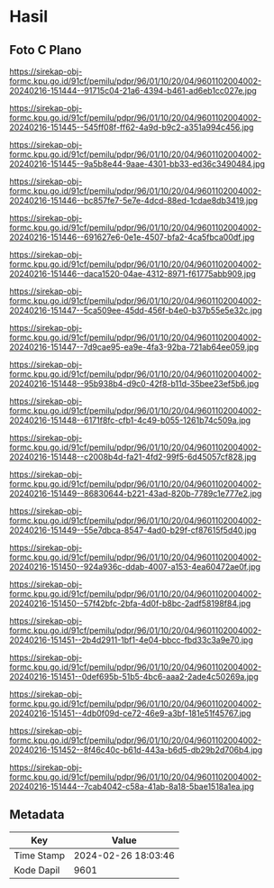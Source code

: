 # Hasil

## Foto C Plano

https://sirekap-obj-formc.kpu.go.id/91cf/pemilu/pdpr/96/01/10/20/04/9601102004002-20240216-151444--91715c04-21a6-4394-b461-ad6eb1cc027e.jpg

https://sirekap-obj-formc.kpu.go.id/91cf/pemilu/pdpr/96/01/10/20/04/9601102004002-20240216-151445--545ff08f-ff62-4a9d-b9c2-a351a994c456.jpg

https://sirekap-obj-formc.kpu.go.id/91cf/pemilu/pdpr/96/01/10/20/04/9601102004002-20240216-151445--9a5b8e44-9aae-4301-bb33-ed36c3490484.jpg

https://sirekap-obj-formc.kpu.go.id/91cf/pemilu/pdpr/96/01/10/20/04/9601102004002-20240216-151446--bc857fe7-5e7e-4dcd-88ed-1cdae8db3419.jpg

https://sirekap-obj-formc.kpu.go.id/91cf/pemilu/pdpr/96/01/10/20/04/9601102004002-20240216-151446--691627e6-0e1e-4507-bfa2-4ca5fbca00df.jpg

https://sirekap-obj-formc.kpu.go.id/91cf/pemilu/pdpr/96/01/10/20/04/9601102004002-20240216-151446--daca1520-04ae-4312-8971-f61775abb909.jpg

https://sirekap-obj-formc.kpu.go.id/91cf/pemilu/pdpr/96/01/10/20/04/9601102004002-20240216-151447--5ca509ee-45dd-456f-b4e0-b37b55e5e32c.jpg

https://sirekap-obj-formc.kpu.go.id/91cf/pemilu/pdpr/96/01/10/20/04/9601102004002-20240216-151447--7d9cae95-ea9e-4fa3-92ba-721ab64ee059.jpg

https://sirekap-obj-formc.kpu.go.id/91cf/pemilu/pdpr/96/01/10/20/04/9601102004002-20240216-151448--95b938b4-d9c0-42f8-b11d-35bee23ef5b6.jpg

https://sirekap-obj-formc.kpu.go.id/91cf/pemilu/pdpr/96/01/10/20/04/9601102004002-20240216-151448--6171f8fc-cfb1-4c49-b055-1261b74c509a.jpg

https://sirekap-obj-formc.kpu.go.id/91cf/pemilu/pdpr/96/01/10/20/04/9601102004002-20240216-151448--c2008b4d-fa21-4fd2-99f5-6d45057cf828.jpg

https://sirekap-obj-formc.kpu.go.id/91cf/pemilu/pdpr/96/01/10/20/04/9601102004002-20240216-151449--86830644-b221-43ad-820b-7789c1e777e2.jpg

https://sirekap-obj-formc.kpu.go.id/91cf/pemilu/pdpr/96/01/10/20/04/9601102004002-20240216-151449--55e7dbca-8547-4ad0-b29f-cf87615f5d40.jpg

https://sirekap-obj-formc.kpu.go.id/91cf/pemilu/pdpr/96/01/10/20/04/9601102004002-20240216-151450--924a936c-ddab-4007-a153-4ea60472ae0f.jpg

https://sirekap-obj-formc.kpu.go.id/91cf/pemilu/pdpr/96/01/10/20/04/9601102004002-20240216-151450--57f42bfc-2bfa-4d0f-b8bc-2adf58198f84.jpg

https://sirekap-obj-formc.kpu.go.id/91cf/pemilu/pdpr/96/01/10/20/04/9601102004002-20240216-151451--2b4d2911-1bf1-4e04-bbcc-fbd33c3a9e70.jpg

https://sirekap-obj-formc.kpu.go.id/91cf/pemilu/pdpr/96/01/10/20/04/9601102004002-20240216-151451--0def695b-51b5-4bc6-aaa2-2ade4c50269a.jpg

https://sirekap-obj-formc.kpu.go.id/91cf/pemilu/pdpr/96/01/10/20/04/9601102004002-20240216-151451--4db0f09d-ce72-46e9-a3bf-181e51f45767.jpg

https://sirekap-obj-formc.kpu.go.id/91cf/pemilu/pdpr/96/01/10/20/04/9601102004002-20240216-151452--8f46c40c-b61d-443a-b6d5-db29b2d706b4.jpg

https://sirekap-obj-formc.kpu.go.id/91cf/pemilu/pdpr/96/01/10/20/04/9601102004002-20240216-151444--7cab4042-c58a-41ab-8a18-5bae1518a1ea.jpg


## Metadata

| Key        | Value               |
| ---------- | ------------------- |
| Time Stamp | 2024-02-26 18:03:46 |
| Kode Dapil | 9601                |



